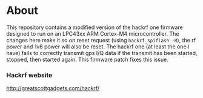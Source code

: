 # About
This repository contains a modified version of the hackrf one firmware designed to run on an LPC43xx ARM Cortex-M4 microcontroller. The changes here make it so on reset request (using `hackrf_spiflash -R`), the rf power and 1v8 power will also be reset. The hackrf one (at least the one I have) fails to correctly transmit gps I/Q data if the transmit has been started, stopped, then started again. This firmware patch fixes this issue.

### Hackrf website
http://greatscottgadgets.com/hackrf/
